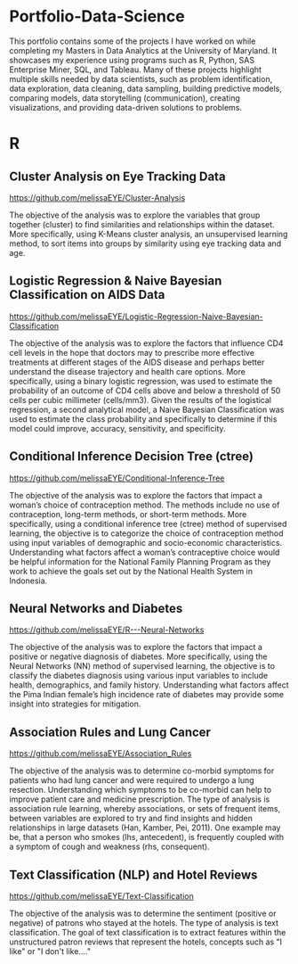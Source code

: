 # Portfolio-Data-Science
This portfolio contains some of the projects I have worked on while completing my Masters in Data Analytics at the University of Maryland. It showcases my experience using programs such as R, Python, SAS Enterprise Miner, SQL, and Tableau. Many of these projects highlight multiple skills needed by data scientists, such as problem identification, data exploration, data cleaning, data sampling, building predictive models, comparing models, data storytelling (communication), creating visualizations, and providing data-driven solutions to problems.

# R

## Cluster Analysis on Eye Tracking Data

https://github.com/melissaEYE/Cluster-Analysis


The objective of the analysis was to explore the variables that group together (cluster) to find similarities and relationships within the dataset. More specifically, using K-Means cluster analysis, an unsupervised learning method, to sort items into groups by similarity using eye tracking data and age. 


## Logistic Regression & Naive Bayesian Classification on AIDS Data

https://github.com/melissaEYE/Logistic-Regression-Naive-Bayesian-Classification

The objective of the analysis was to explore the factors that influence CD4 cell levels in the hope that doctors may to prescribe more effective treatments at different stages of the AIDS disease and perhaps better understand the disease trajectory and health care options. More specifically, using a binary logistic regression, was used to estimate the probability of an outcome of CD4 cells above and below a threshold of 50 cells per cubic millimeter (cells/mm3). Given the results of the logistical regression, a second analytical model, a Naive Bayesian Classification was used to estimate the class probability and specifically to determine if this model could improve, accuracy, sensitivity, and specificity.


## Conditional Inference Decision Tree (ctree) 

https://github.com/melissaEYE/Conditional-Inference-Tree

The objective of the analysis was to explore the factors that impact a woman’s choice of contraception method. The methods include no use of contraception, long-term methods, or short-term methods. More specifically, using a conditional inference tree (ctree) method of supervised learning, the objective is to categorize the choice of contraception method using input variables of demographic and socio-economic characteristics. Understanding what factors affect a woman’s contraceptive choice would be helpful information for the National Family Planning Program as they work to achieve the goals set out by the National Health System in Indonesia.


## Neural Networks and Diabetes

https://github.com/melissaEYE/R---Neural-Networks

The objective of the analysis was to explore the factors that impact a positive or negative diagnosis of diabetes. More specifically, using the Neural Networks (NN) method of supervised learning, the objective is to classify the diabetes diagnosis using various input variables to include health, demographics, and family history. Understanding what factors affect the Pima Indian female’s high incidence rate of diabetes may provide some insight into strategies for mitigation.


## Association Rules and Lung Cancer

https://github.com/melissaEYE/Association_Rules

The objective of the analysis was to determine co-morbid symptoms for patients who had lung cancer and were required to undergo a lung resection. Understanding which symptoms to be co-morbid can help to improve patient care and medicine prescription. The type of analysis is association rule learning, whereby associations, or sets of frequent items, between variables are explored to try and find insights and hidden relationships in large datasets (Han, Kamber, Pei, 2011). One example may be, that a person who smokes (lhs, antecedent), is frequently coupled with a symptom of cough and weakness (rhs, consequent).


## Text Classification (NLP) and Hotel Reviews

https://github.com/melissaEYE/Text-Classification

The objective of the analysis was to determine the sentiment (positive or negative) of patrons who stayed at the hotels. The type of analysis is text classification. The goal of text classification is to extract features within the unstructured patron reviews that represent the hotels, concepts such as "I like" or "I don't like...."
